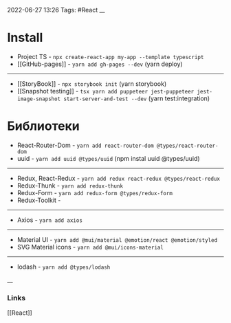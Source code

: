 2022-06-27 13:26
Tags: #React
__
# Install
- Project TS - `npx create-react-app my-app --template typescript`
- [[GitHub-pages]] - `yarn add gh-pages --dev` (yarn deploy)
---
- [[StoryBook]] - `npx storybook init` (yarn storybook)
- [[Snapshot testing]] - `tsx yarn add puppeteer jest-puppeteer jest-image-snapshot start-server-and-test --dev` (yarn test:integration)
# Библиотеки
- React-Router-Dom - `yarn add react-router-dom @types/react-router-dom`
- uuid - `yarn add uuid @types/uuid` (npm instal uuid @types/uuid)
---
- Redux, React-Redux - `yarn add redux react-redux @types/react-redux`
- Redux-Thunk - `yarn add redux-thunk`
- Redux-Form - `yarn add redux-form @types/redux-form`
- Redux-Toolkit - 
---
- Axios - `yarn add axios`
---
- Material UI - `yarn add @mui/material @emotion/react @emotion/styled`
- SVG Material icons - `yarn add @mui/icons-material`
---
- lodash - `yarn add @types/lodash`

__
### Links
[[React]]